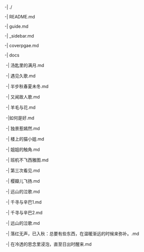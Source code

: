 -| ./

-| README.md

-| guide.md

-| _sidebar.md

-| coverpgae.md

-| docs

​	-| 汤匙里的满月.md

​	-| 遇见久歌.md

​	-| 半步秋春夏未冬.md

​	-| 又闻故人歌.md

​	-| 羊毛与花.md	

​	-|如何是好.md

​	-| 独景惹嫣然.md

​	-| 楼上的猫小姐.md

​	-| 姐姐的触角.md

​	-| 班机不飞西雅图.md

​	-| 第三次看见.md	

​	-| 樱瓣儿飞扬.md

​	-| 远山的泣歌.md	

​	-| 千寻与辛巴1.md

​	-| 千寻与辛巴2.md	

​	-| 远山的泣歌.md	

​	-| 落红无声，已入秋：总要有些东西，在温暖渐远的时候来弥补。.md

​	-| 在冷透的思念里浸泡，直至日出时醒来.md	



